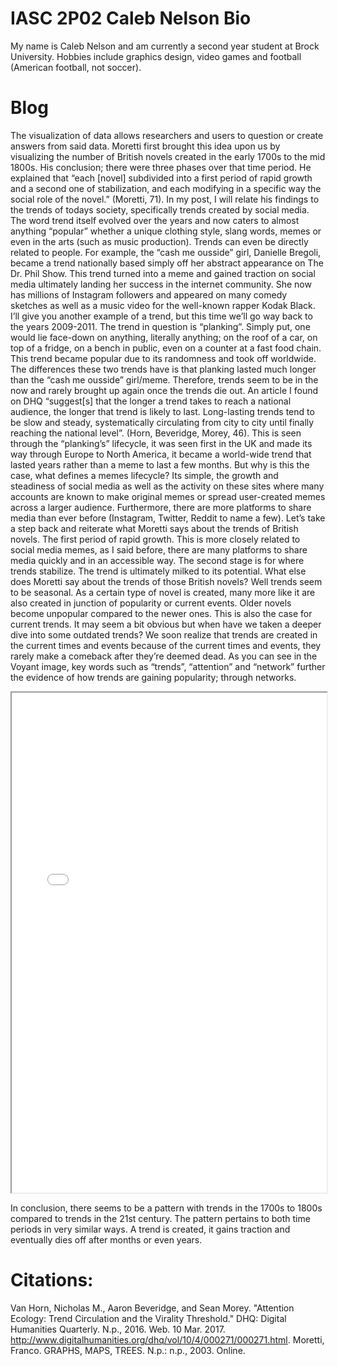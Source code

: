 # IASC 2P02 Caleb Nelson Bio
My name is Caleb Nelson and am currently a second year student at Brock University. Hobbies include graphics design, video games and football (American football, not soccer).

# Blog

The visualization of data allows researchers and users to question or create answers from said data. Moretti first brought this idea upon us by visualizing the number of British novels created in the early 1700s to the mid 1800s. His conclusion; there were three phases over that time period. He explained that “each [novel] subdivided into a first period of rapid growth and a second one of stabilization, and each modifying in a specific way the social role of the novel.” (Moretti, 71). In my post, I will relate his findings to the trends of todays society, specifically trends created by social media. The word trend itself evolved over the years and now caters to almost anything “popular” whether a unique clothing style, slang words, memes or even in the arts (such as music production). Trends can even be directly related to people. For example, the “cash me ousside” girl, Danielle Bregoli, became a trend nationally based simply off her abstract appearance on The Dr. Phil Show. This trend turned into a meme and gained traction on social media ultimately landing her success in the internet community. She now has millions of Instagram followers and appeared on many comedy sketches as well as a music video for the well-known rapper Kodak Black. I’ll give you another example of a trend, but this time we’ll go way back to the years 2009-2011. The trend in question is “planking”. Simply put, one would lie face-down on anything, literally anything; on the roof of a car, on top of a fridge, on a bench in public, even on a counter at a fast food chain. This trend became popular due to its randomness and took off worldwide. The differences these two trends have is that planking lasted much longer than the “cash me ousside” girl/meme. Therefore, trends seem to be in the now and rarely brought up again once the trends die out. An article I found on DHQ “suggest[s] that the longer a trend takes to reach a national audience, the longer that trend is likely to last. Long-lasting trends tend to be slow and steady, systematically circulating from city to city until finally reaching the national level”. (Horn, Beveridge, Morey, 46). This is seen through the “planking’s” lifecycle, it was seen first in the UK and made its way through Europe to North America, it became a world-wide trend that lasted years rather than a meme to last a few months. But why is this the case, what defines a memes lifecycle? Its simple, the growth and steadiness of social media as well as the activity on these sites where many accounts are known to make original memes or spread user-created memes across a larger audience. Furthermore, there are more platforms to share media than ever before (Instagram, Twitter, Reddit to name a few). Let’s take a step back and reiterate what Moretti says about the trends of British novels. The first period of rapid growth. This is more closely related to social media memes, as I said before, there are many platforms to share media quickly and in an accessible way. The second stage is for where trends stabilize. The trend is ultimately milked to its potential. What else does Moretti say about the trends of those British novels? Well trends seem to be seasonal. As a certain type of novel is created, many more like it are also created in junction of popularity or current events. Older novels become unpopular compared to the newer ones. This is also the case for current trends. It may seem a bit obvious but when have we taken a deeper dive into some outdated trends? We soon realize that trends are created in the current times and events because of the current times and events, they rarely make a comeback after they’re deemed dead. As you can see in the Voyant image, key words such as “trends”, “attention” and “network” further the evidence of how trends are gaining popularity; through networks. 

<!--	Exported from Voyant Tools (voyant-tools.org).
The iframe src attribute below uses a relative protocol to better function with both
http and https sites, but if you're embedding this into a local web page (file protocol)
you should add an explicit protocol (https if you're using voyant-tools.org, otherwise
it depends on this server.
Feel free to change the height and width values or other styling below: -->
<iframe style='width: 100%; height: 800px' src='//voyant-tools.org/?view=Cirrus&corpus=60661587967d5b19594edd535d904a4e'></iframe>

In conclusion, there seems to be a pattern with trends in the 1700s to 1800s compared to trends in the 21st century. The pattern pertains to both time periods in very similar ways. A trend is created, it gains traction and eventually dies off after months or even years.

# Citations:
Van Horn, Nicholas M., Aaron Beveridge, and Sean Morey. "Attention Ecology: Trend Circulation and the Virality Threshold." DHQ: Digital Humanities Quarterly. N.p., 2016. Web. 10 Mar. 2017. <http://www.digitalhumanities.org/dhq/vol/10/4/000271/000271.html>.
Moretti, Franco. GRAPHS, MAPS, TREES. N.p.: n.p., 2003. Online.
